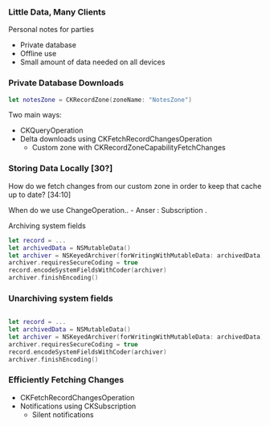 



### Little Data, Many Clients

Personal notes for parties

- Private database
- Offline use
- Small amount of data needed on all devices


### Private Database Downloads

```swift
let notesZone = CKRecordZone(zoneName: "NotesZone")
```

Two main ways:

- CKQueryOperation
- Delta downloads using CKFetchRecordChangesOperation 
  - Custom zone with CKRecordZoneCapabilityFetchChanges


### Storing Data Locally [30?] 

How do we fetch changes from our custom zone in order to keep that cache up to date? [34:10]

When do we use ChangeOperation..  - Anser : Subscription .

Archiving system fields

```swift
let record = ...
let archivedData = NSMutableData()
let archiver = NSKeyedArchiver(forWritingWithMutableData: archivedData)
archiver.requiresSecureCoding = true
record.encodeSystemFieldsWithCoder(archiver)
archiver.finishEncoding()
```

### Unarchiving system fields

```swift

let record = ...
let archivedData = NSMutableData()
let archiver = NSKeyedArchiver(forWritingWithMutableData: archivedData)
archiver.requiresSecureCoding = true
record.encodeSystemFieldsWithCoder(archiver)
archiver.finishEncoding()
```

### Efficiently Fetching Changes

- CKFetchRecordChangesOperation
- Notifications using CKSubscription
  - Silent notifications